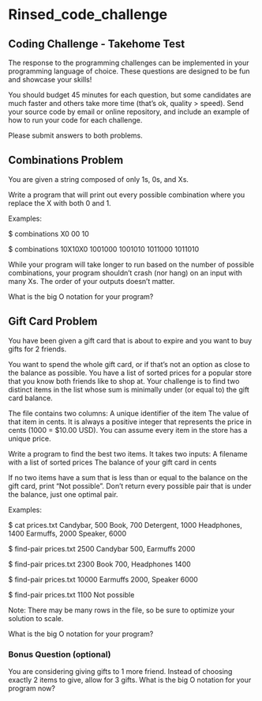 # Rinsed_code_challenge

## Coding Challenge - Takehome Test
The response to the programming challenges can be implemented in your programming language of choice. These questions are designed to be fun and showcase your skills!

You should budget 45 minutes for each question, but some candidates are much faster and others take more time (that’s ok, quality > speed).
Send your source code by email or online repository, and include an example of how to run your code for each challenge.

Please submit answers to both problems.


## Combinations Problem
You are given a string composed of only 1s, 0s, and Xs.

Write a program that will print out every possible combination where you replace the X with both
0 and 1.

Examples:

$ combinations X0
00
10

$ combinations 10X10X0
1001000
1001010
1011000
1011010

While your program will take longer to run based on the number of possible combinations, your
program shouldn’t crash (nor hang) on an input with many Xs. The order of your outputs doesn’t matter.

What is the big O notation for your program?


## Gift Card Problem
You have been given a gift card that is about to expire and you want to buy gifts for 2 friends.

You want to spend the whole gift card, or if that’s not an option as close to the balance as
possible. You have a list of sorted prices for a popular store that you know both friends like to
shop at. Your challenge is to find two distinct items in the list whose sum is minimally under (or
equal to) the gift card balance.

The file contains two columns:
A unique identifier of the item
The value of that item in cents. It is always a positive integer that represents the price in
cents (1000 = $10.00 USD). You can assume every item in the store has a unique price.

Write a program to find the best two items. It takes two inputs:
A filename with a list of sorted prices
The balance of your gift card in cents

If no two items have a sum that is less than or equal to the balance on the gift card, print “Not
possible”. Don’t return every possible pair that is under the balance, just one optimal pair.

Examples:

$ cat prices.txt
Candybar, 500
Book, 700
Detergent, 1000
Headphones, 1400
Earmuffs, 2000
Speaker, 6000

$ find-pair prices.txt 2500
Candybar 500, Earmuffs 2000

$ find-pair prices.txt 2300
Book 700, Headphones 1400

$ find-pair prices.txt 10000
Earmuffs 2000, Speaker 6000

$ find-pair prices.txt 1100
Not possible

Note: There may be many​ rows in the file, so be sure to optimize your solution to scale.

What is the big O notation for your program?
### Bonus Question (optional)

You are considering giving gifts to 1 more friend. Instead of choosing exactly 2 items to give, allow for 3 gifts. What is the big O notation for your program now?
